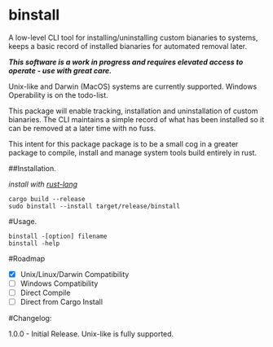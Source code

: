 # binstall
A low-level CLI tool for installing/uninstalling custom bianaries to systems, keeps a basic record of installed bianaries for automated removal later.

***This software is a work in progress and requires _elevated access_ to operate - use with great care.***

Unix-like and Darwin (MacOS) systems are currently supported. Windows Operability is on the todo-list. 

This package will enable tracking, installation and uninstallation of custom bianaries. The CLI maintains a simple record of what has been installed so it can be removed at a later time with no fuss.

This intent for this package package is to be a small cog in a greater package to compile, install and manage system tools build entirely in rust.

##Installation.

*install with [rust-lang](https://www.rust-lang.org)*

```
cargo build --release
sudo binstall --install target/release/binstall
```

#Usage.
```
binstall -[option] filename
binstall -help
```

#Roadmap
- [x] Unix/Linux/Darwin Compatibility 
- [ ] Windows Compatibility
- [ ] Direct Compile 
- [ ] Direct from Cargo Install

#Changelog:


1.0.0 - Initial Release. Unix-like is fully supported.
